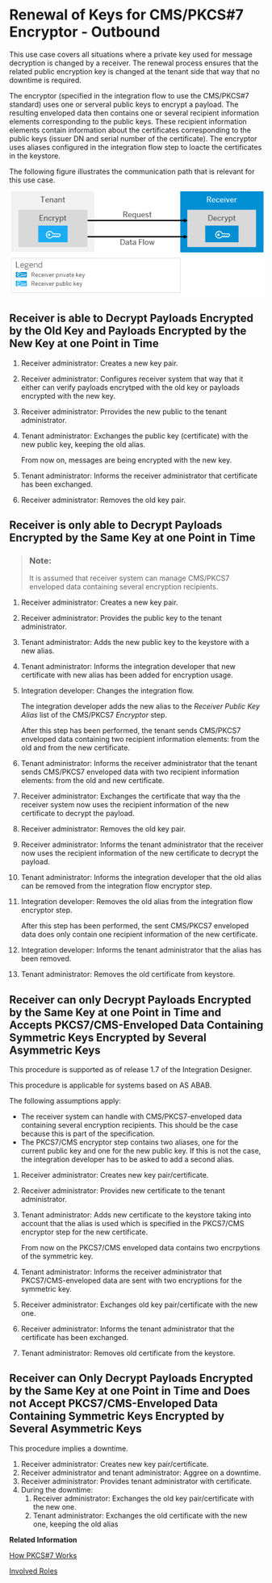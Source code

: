 <!-- loio39afbfa5feeb4a92be2ef0f45430d3a5 -->

# Renewal of Keys for CMS/PKCS\#7 Encryptor - Outbound

This use case covers all situations where a private key used for message decryption is changed by a receiver. The renewal process ensures that the related public encryption key is changed at the tenant side that way that no downtime is required.

The encryptor \(specified in the integration flow to use the CMS/PKCS\#7 standard\) uses one or serveral public keys to encrypt a payload. The resulting enveloped data then contains one or several recipient information elements corresponding to the public keys. These recipient information elements contain information about the certificates corresponding to the public keys \(issuer DN and serial number of the certificate\). The encryptor uses aliases configured in the integration flow step to loacte the certificates in the keystore.

The following figure illustrates the communication path that is relevant for this use case.

 ![](images/SAP_HCI_Security_Renewal_-_PKCS7_Outbound_Encrypt_3c254d6.png) 



## Receiver is able to Decrypt Payloads Encrypted by the Old Key and Payloads Encrypted by the New Key at one Point in Time

1.  Receiver administrator: Creates a new key pair.
2.  Receiver administrator: Configures receiver system that way that it either can verify payloads encrytped with the old key or payloads encrypted with the new key.
3.  Receiver administrator: Prrovides the new public to the tenant administrator.
4.  Tenant administrator: Exchanges the public key \(certificate\) with the new public key, keeping the old alias.

    From now on, messages are being encrypted with the new key.

5.  Tenant administrator: Informs the receiver administrator that certificate has been exchanged.
6.  Receiver administrator: Removes the old key pair.



## Receiver is only able to Decrypt Payloads Encrypted by the Same Key at one Point in Time

> ### Note:  
> It is assumed that receiver system can manage CMS/PKCS7 enveloped data containing several encryption recipients.

1.  Receiver administrator: Creates a new key pair.
2.  Receiver administrator: Provides the public key to the tenant administrator.
3.  Tenant administrator: Adds the new public key to the keystore with a new alias.
4.  Tenant administrator: Informs the integration developer that new certificate with new alias has been added for encryption usage.
5.  Integration developer: Changes the integration flow.

    The integration developer adds the new alias to the *Receiver Public Key Alias* list of the CMS/PKCS7 *Encryptor* step.

    After this step has been performed, the tenant sends CMS/PKCS7 enveloped data containing two recipient information elements: from the old and from the new certificate.

6.  Tenant administrator: Informs the receiver administrator that the tenant sends CMS/PKCS7 enveloped data with two recipient information elements: from the old and new certificate.
7.  Receiver administrator: Exchanges the certificate that way tha the receiver system now uses the recipient information of the new certificate to decrypt the payload.
8.  Receiver administrator: Removes the old key pair.
9.  Receiver administrator: Informs the tenant administrator that the receiver now uses the recipient information of the new certificate to decrypt the payload.
10. Tenant administrator: Informs the integration developer that the old alias can be removed from the integration flow encryptor step.
11. Integration developer: Removes the old alias from the integration flow encryptor step.

    After this step has been performed, the sent CMS/PKCS7 enveloped data does only contain one recipient information of the new certificate.

12. Integration developer: Informs the tenant administrator that the alias has been removed.
13. Tenant administrator: Removes the old certificate from keystore.



## Receiver can only Decrypt Payloads Encrypted by the Same Key at one Point in Time and Accepts PKCS7/CMS-Enveloped Data Containing Symmetric Keys Encrypted by Several Asymmetric Keys

This procedure is supported as of release 1.7 of the Integration Designer.

This procedure is applicable for systems based on AS ABAB.

The following assumptions apply:

-   The receiver system can handle with CMS/PKCS7-enveloped data containing several encryption recipients. This should be the case because this is part of the specification.
-   The PKCS7/CMS encryptor step contains two aliases, one for the current public key and one for the new public key. If this is not the case, the integration developer has to be asked to add a second alias.

1.  Receiver administrator: Creates new key pair/certificate.
2.  Receiver administrator: Provides new certificate to the tenant administrator.
3.  Tenant administrator: Adds new certificate to the keystore taking into account that the alias is used which is specified in the PKCS7/CMS encryptor step for the new certificate.

    From now on the PKCS7/CMS enveloped data contains two encrpytions of the symmetric key.

4.  Tenant administrator: Informs the receiver administrator that PKCS7/CMS-enveloped data are sent with two encryptions for the symmetric key.
5.  Receiver administrator: Exchanges old key pair/certificate with the new one.
6.  Receiver administrator: Informs the tenant administrator that the certificate has been exchanged.
7.  Tenant administrator: Removes old certificate from the keystore.



## Receiver can Only Decrypt Payloads Encrypted by the Same Key at one Point in Time and Does not Accept PKCS7/CMS-Enveloped Data Containing Symmetric Keys Encrypted by Several Asymmetric Keys

This procedure implies a downtime.

1.  Receiver administrator: Creates new key pair/certificate.
2.  Receiver administrator and tenant administrator: Aggree on a downtime.
3.  Receiver administrator: Provides tenant administrator with certificate.
4.  During the downtime:
    1.  Receiver administrator: Exchanges the old key pair/certificate with the new one.
    2.  Tenant administrator: Exchanges the old certificate with the new one, keeping the old alias


**Related Information**  


[How PKCS\#7 Works](how-pkcs-7-works-21325d5.md "You have the option to sign and encrypt message payloads based on PKCS#7/CMS Enveloped Data and Signed Data (PKCS stands for Public Key Cryptography Standards).")

[Involved Roles](involved-roles-3968091.md "The security artifact renewal process requires that different persons perform a sequence of steps in a coordinated way on each side of the communication. The exact sequence depends on the kind of security material which is renewed and on the use case.")

